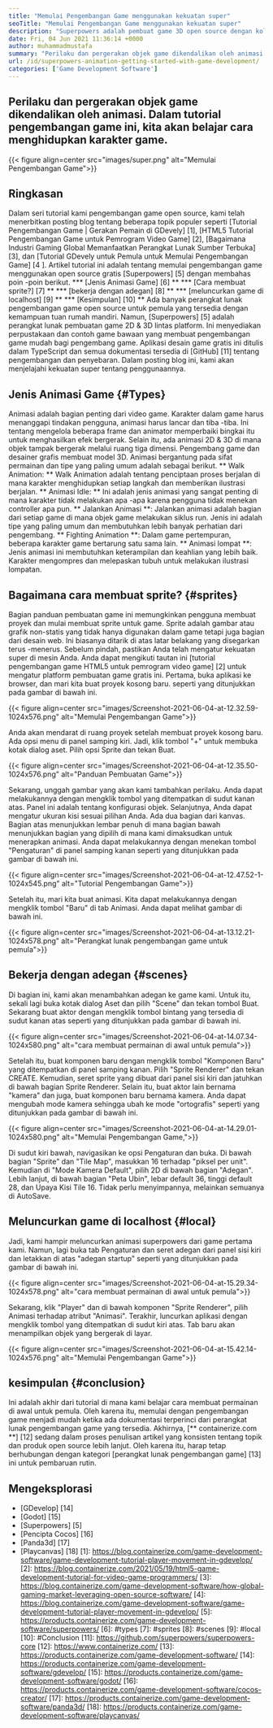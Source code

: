 ```yaml
---
title: "Memulai Pengembangan Game menggunakan kekuatan super" 
seoTitle: "Memulai Pengembangan Game menggunakan kekuatan super" 
description: "Superpowers adalah pembuat game 3D open source dengan kolaborasi waktu nyata. Tutorial ini adalah tentang memulai pengembangan game menggunakan kekuatan super." 
date: Fri, 04 Jun 2021 11:36:14 +0000
author: muhammadmustafa
summary: "Perilaku dan pergerakan objek game dikendalikan oleh animasi. Dalam tutorial pengembangan game ini, kita akan belajar cara menghidupkan karakter game." 
url: /id/superpowers-animation-getting-started-with-game-development/
categories: ['Game Development Software']
---
```


## Perilaku dan pergerakan objek game dikendalikan oleh animasi. Dalam tutorial pengembangan game ini, kita akan belajar cara menghidupkan karakter game.

{{< figure align=center src="images/super.png" alt="Memulai Pengembangan Game">}}


## **Ringkasan**
Dalam seri tutorial kami pengembangan game open source, kami telah menerbitkan posting blog tentang beberapa topik populer seperti [Tutorial Pengembangan Game | Gerakan Pemain di GDevely] [1], [HTML5 Tutorial Pengembangan Game untuk Pemrogram Video Game] [2], [Bagaimana Industri Gaming Global Memanfaatkan Perangkat Lunak Sumber Terbuka] [3], dan [Tutorial GDevely untuk Pemula untuk Memulai Pengembangan Game] [4 ]. Artikel tutorial ini adalah tentang memulai pengembangan game menggunakan open source gratis [Superpowers] [5] dengan membahas poin -poin berikut.
  *** [Jenis Animasi Game] [6] **
  *** [Cara membuat sprite?] [7] **
  *** [bekerja dengan adegan] [8] **
  *** [meluncurkan game di localhost] [9] **
  *** [Kesimpulan] [10] **
Ada banyak perangkat lunak pengembangan game open source untuk pemula yang tersedia dengan kemampuan tuan rumah mandiri. Namun, [Superpowers] [5] adalah perangkat lunak pembuatan game 2D & 3D lintas platform. Ini menyediakan perpustakaan dan contoh game bawaan yang membuat pengembangan game mudah bagi pengembang game. Aplikasi desain game gratis ini ditulis dalam TypeScript dan semua dokumentasi tersedia di [GitHub] [11] tentang pengembangan dan penyebaran. Dalam posting blog ini, kami akan menjelajahi kekuatan super tentang penggunaannya.

## Jenis Animasi Game {#Types}
Animasi adalah bagian penting dari video game. Karakter dalam game harus menanggapi tindakan pengguna, animasi harus lancar dan tiba -tiba. Ini tentang mengelola beberapa frame dan animator memperbaiki bingkai itu untuk menghasilkan efek bergerak. Selain itu, ada animasi 2D & 3D di mana objek tampak bergerak melalui ruang tiga dimensi. Pengembang game dan desainer grafis membuat model 3D. Animasi bergantung pada sifat permainan dan tipe yang paling umum adalah sebagai berikut.
** Walk Animation: ** Walk Animation adalah tentang penciptaan proses berjalan di mana karakter menghidupkan setiap langkah dan memberikan ilustrasi berjalan.
** Animasi Idle: ** Ini adalah jenis animasi yang sangat penting di mana karakter tidak melakukan apa -apa karena pengguna tidak menekan controller apa pun.
** Jalankan Animasi **: Jalankan animasi adalah bagian dari setiap game di mana objek game melakukan siklus run. Jenis ini adalah tipe yang paling umum dan membutuhkan lebih banyak perhatian dari pengembang.
** Fighting Animation **: Dalam game pertempuran, beberapa karakter game bertarung satu sama lain.
** Animasi lompat **: Jenis animasi ini membutuhkan keterampilan dan keahlian yang lebih baik. Karakter mengompres dan melepaskan tubuh untuk melakukan ilustrasi lompatan.

## Bagaimana cara membuat sprite? {#sprites}
Bagian panduan pembuatan game ini memungkinkan pengguna membuat proyek dan mulai membuat sprite untuk game. Sprite adalah gambar atau grafik non-statis yang tidak hanya digunakan dalam game tetapi juga bagian dari desain web. Ini biasanya ditarik di atas latar belakang yang disegarkan terus -menerus.
Sebelum pindah, pastikan Anda telah mengatur kekuatan super di mesin Anda. Anda dapat mengikuti tautan ini [tutorial pengembangan game HTML5 untuk pemrogram video game] [2] untuk mengatur platform pembuatan game gratis ini.
Pertama, buka aplikasi ke browser, dan mari kita buat proyek kosong baru. seperti yang ditunjukkan pada gambar di bawah ini.

{{< figure align=center src="images/Screenshot-2021-06-04-at-12.32.59-1024x576.png" alt="Memulai Pengembangan Game">}}

Anda akan mendarat di ruang proyek setelah membuat proyek kosong baru. Ada opsi menu di panel samping kiri. Jadi, klik tombol "+" untuk membuka kotak dialog aset. Pilih opsi Sprite dan tekan Buat.

{{< figure align=center src="images/Screenshot-2021-06-04-at-12.35.50-1024x576.png" alt="Panduan Pembuatan Game">}}

Sekarang, unggah gambar yang akan kami tambahkan perilaku. Anda dapat melakukannya dengan mengklik tombol yang ditempatkan di sudut kanan atas. Panel ini adalah tentang konfigurasi objek.
Selanjutnya, Anda dapat mengatur ukuran kisi sesuai pilihan Anda. Ada dua bagian dari kanvas. Bagian atas menunjukkan lembar penuh di mana bagian bawah menunjukkan bagian yang dipilih di mana kami dimaksudkan untuk menerapkan animasi. Anda dapat melakukannya dengan menekan tombol "Pengaturan" di panel samping kanan seperti yang ditunjukkan pada gambar di bawah ini.

{{< figure align=center src="images/Screenshot-2021-06-04-at-12.47.52-1-1024x545.png" alt="Tutorial Pengembangan Game">}}

Setelah itu, mari kita buat animasi. Kita dapat melakukannya dengan mengklik tombol "Baru" di tab Animasi. Anda dapat melihat gambar di bawah ini.

{{< figure align=center src="images/Screenshot-2021-06-04-at-13.12.21-1024x578.png" alt="Perangkat lunak pengembangan game untuk pemula">}}


## Bekerja dengan adegan {#scenes}
Di bagian ini, kami akan menambahkan adegan ke game kami. Untuk itu, sekali lagi buka kotak dialog Aset dan pilih "Scene" dan tekan tombol Buat. Sekarang buat aktor dengan mengklik tombol bintang yang tersedia di sudut kanan atas seperti yang ditunjukkan pada gambar di bawah ini.

{{< figure align=center src="images/Screenshot-2021-06-04-at-14.07.34-1024x580.png" alt="cara membuat permainan di awal untuk pemula">}}

Setelah itu, buat komponen baru dengan mengklik tombol "Komponen Baru" yang ditempatkan di panel samping kanan. Pilih "Sprite Renderer" dan tekan CREATE. Kemudian, seret sprite yang dibuat dari panel sisi kiri dan jatuhkan di bawah bagian Sprite Renderer. Selain itu, buat aktor lain bernama "kamera" dan juga, buat komponen baru bernama kamera.
Anda dapat mengubah mode kamera sehingga ubah ke mode "ortografis" seperti yang ditunjukkan pada gambar di bawah ini.

{{< figure align=center src="images/Screenshot-2021-06-04-at-14.29.01-1024x580.png" alt="Memulai Pengembangan Game,">}}

Di sudut kiri bawah, navigasikan ke opsi Pengaturan dan buka. Di bawah bagian "Sprite" dan "Tile Map", masukkan 16 terhadap "piksel per unit". Kemudian di "Mode Kamera Default", pilih 2D di bawah bagian "Adegan". Lebih lanjut, di bawah bagian "Peta Ubin", lebar default 36, tinggi default 28, dan Upaya Kisi Tile 16. Tidak perlu menyimpannya, melainkan semuanya di AutoSave.

## Meluncurkan game di localhost {#local}
Jadi, kami hampir meluncurkan animasi superpowers dari game pertama kami. Namun, lagi buka tab Pengaturan dan seret adegan dari panel sisi kiri dan letakkan di atas "adegan startup" seperti yang ditunjukkan pada gambar di bawah ini.

{{< figure align=center src="images/Screenshot-2021-06-04-at-15.29.34-1024x578.png" alt="cara membuat permainan di awal untuk pemula">}}

Sekarang, klik "Player" dan di bawah komponen "Sprite Renderer", pilih Animasi terhadap atribut "Animasi". Terakhir, luncurkan aplikasi dengan mengklik tombol yang ditempatkan di sudut kiri atas. Tab baru akan menampilkan objek yang bergerak di layar.

{{< figure align=center src="images/Screenshot-2021-06-04-at-15.42.14-1024x576.png" alt="Memulai Pengembangan Game">}}


## kesimpulan {#conclusion}
Ini adalah akhir dari tutorial di mana kami belajar cara membuat permainan di awal untuk pemula. Oleh karena itu, memulai dengan pengembangan game menjadi mudah ketika ada dokumentasi terperinci dari perangkat lunak pengembangan game yang tersedia. Akhirnya, [** containerize.com **] [12] sedang dalam proses penulisan artikel yang konsisten tentang topik dan produk open source lebih lanjut. Oleh karena itu, harap tetap berhubungan dengan kategori [perangkat lunak pengembangan game] [13] ini untuk pembaruan rutin.

## Mengeksplorasi
  * [GDevelop] [14]
  * [Godot] [15]
  * [Superpowers] [5]
  * [Pencipta Cocos] [16]
  * [Panda3d] [17]
  * [Playcanvas] [18]
[1]: https://blog.containerize.com/game-development-software/game-development-tutorial-player-movement-in-gdevelop/
[2]: https://blog.containerize.com/2021/05/19/html5-game-development-tutorial-for-video-game-programmers/
[3]: https://blog.containerize.com/game-development-software/how-global-gaming-market-leveraging-open-source-software/
[4]: https://blog.containerize.com/game-development-software/game-development-tutorial-player-movement-in-gdevelop/
[5]: https://products.containerize.com/game-development-software/superpowers/
[6]: #types
[7]: #sprites
[8]: #scenes
[9]: #local
[10]: #Conclusion
[11]: https://github.com/superpowers/superpowers-core
[12]: https://www.containerize.com/
[13]: https://products.containerize.com/game-development-software/
[14]: https://products.containerize.com/game-development-software/gdevelop/
[15]: https://products.containerize.com/game-development-software/godot/
[16]: https://products.containerize.com/game-development-software/cocos-creator/
[17]: https://products.containerize.com/game-development-software/panda3d/
[18]: https://products.containerize.com/game-development-software/playcanvas/
